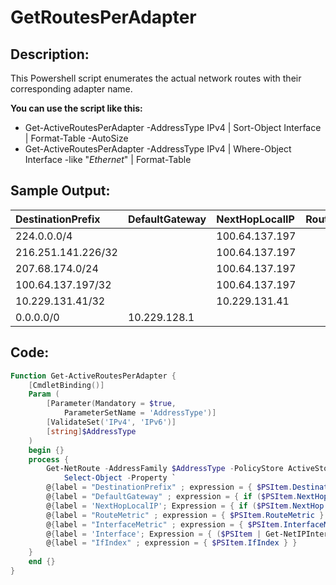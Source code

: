 # GetRoutesPerAdapter

## Description:
This Powershell script enumerates the actual network routes with their corresponding adapter name.

__You can use the script like this:__
- Get-ActiveRoutesPerAdapter -AddressType IPv4 | Sort-Object Interface | Format-Table -AutoSize
- Get-ActiveRoutesPerAdapter -AddressType IPv4 | Where-Object Interface -like "*Ethernet*" | Format-Table

## Sample Output:
| DestinationPrefix | DefaultGateway | NextHopLocalIP | RouteMetric | InterfaceMetric | Interface | IfIndex |
| :--- | :--- | :--- | ---: | ---: | ---: | ---: | 
| 224.0.0.0/4 |  | 100.64.137.197 | 256 | 1 | MYVPN | 30 |
| 216.251.141.226/32 |  | 100.64.137.197 | 256 | 1 | MYVPN | 30 |
| 207.68.174.0/24 |  | 100.64.137.197 | 256 | 1 | MYVPN | 30 |
| 100.64.137.197/32 |  | 100.64.137.197 | 256 | 1 | MYVPN | 30 |
| 10.229.131.41/32  |  | 10.229.131.41 | 256 | 35 | Wi-Fi  | 12 |
| 0.0.0.0/0| 10.229.128.1  | | 0 | 35 | Wi-Fi | 12 |

## Code:
```powershell
Function Get-ActiveRoutesPerAdapter {
    [CmdletBinding()]
    Param (
        [Parameter(Mandatory = $true,
            ParameterSetName = 'AddressType')]
        [ValidateSet('IPv4', 'IPv6')]
        [string]$AddressType
    )
    begin {}
    process {
        Get-NetRoute -AddressFamily $AddressType -PolicyStore ActiveStore | `
            Select-Object -Property `
        @{label = "DestinationPrefix" ; expression = { $PSItem.DestinationPrefix } }, 
        @{label = "DefaultGateway" ; expression = { if ($PSItem.NextHop -ne '0.0.0.0') { $_.NextHop } } }, 
        @{label = 'NextHopLocalIP'; Expression = { if ($PSItem.NextHop -eq '0.0.0.0') { ($PSItem | Get-NetIPAddress -AddressFamily $AddressType | Where-Object ifIndex -EQ $PSItem.IfIndex).IPAddress } } }, 
        @{label = "RouteMetric" ; expression = { $PSItem.RouteMetric } },    
        @{label = "InterfaceMetric" ; expression = { $PSItem.InterfaceMetric } },
        @{label = 'Interface'; Expression = { ($PSItem | Get-NetIPInterface | Where-Object IfIndex -EQ $PSItem.IfIndex).InterfaceAlias } },
        @{label = "IfIndex" ; expression = { $PSItem.IfIndex } }  
    }
    end {}
}
````
